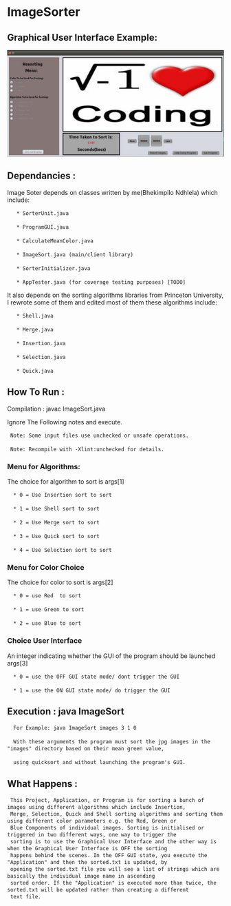 # ImageSorter

## Graphical User Interface Example:
 ![Alt text](example_image.jpg)

## Dependancies	:

Image Soter depends on classes written by me(Bhekimpilo Ndhlela) which include:

       * SorterUnit.java

       * ProgramGUI.java

       * CalculateMeanColor.java

       * ImageSort.java (main/client library)

       * SorterInitializer.java

       * AppTester.java (for coverage testing purposes) [TODO]


It also depends on the sorting algorithms libraries from Princeton University, I rewrote some of them and edited most of them these algorithms include:

       * Shell.java

       * Merge.java

       * Insertion.java

       * Selection.java

       * Quick.java


## How To Run	:
Compilation	: javac ImageSort.java

Ignore The Following notes and execute.

     Note: Some input files use unchecked or unsafe operations.

     Note: Recompile with -Xlint:unchecked for details.


### Menu for Algorithms:

The choice for algorithm to sort is args[1]

      * 0 = Use Insertion sort to sort

      * 1 = Use Shell sort to sort

      * 2 = Use Merge sort to sort

      * 3 = Use Quick sort to sort

      * 4 = Use Selection sort to sort

### Menu for Color Choice

The choice for color to sort is args[2]

      * 0 = use Red  to sort

      * 1 = use Green to sort

      * 2 = use Blue to sort


### Choice User Interface

An integer indicating whether the GUI of the program should be launched args[3]

      * 0 = use the OFF GUI state mode/ dont trigger the GUI

      * 1 = use the ON GUI state mode/ do trigger the GUI


##  Execution	: java ImageSort <Image Path> <algorithmToUse> <colorToUse when sorting> <GUIstate>

      For Example: java ImageSort images 3 1 0

      With these arguments the program must sort the jpg images in the "images" directory based on their mean green value,

      using quicksort and without launching the program's GUI.


## What Happens	:

     This Project, Application, or Program is for sorting a bunch of images using different algorithms which include Insertion,
     Merge, Selection, Quick and Shell sorting algorithms and sorting them using different color parameters e.g. the Red, Green or
     Blue Components of individual images. Sorting is initialised or triggered in two different ways, one way to trigger the
     sorting is to use the Graphical User Interface and the other way is when the Graphical User Interface is OFF the sorting
     happens behind the scenes. In the OFF GUI state, you execute the "Application" and then the sorted.txt is updated, by
     opening the sorted.txt file you will see a list of strings which are basically the individual image name in ascending
     sorted order. If the "Application" is executed more than twice, the sorted.txt will be updated rather than creating a different
     text file.
